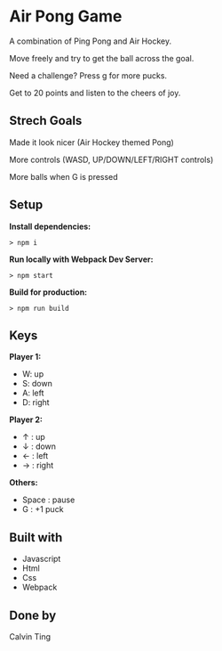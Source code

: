 # Air Pong Game

A combination of Ping Pong and Air Hockey.

Move freely and try to get the ball across the goal.

Need a challenge? Press g for more pucks.

Get to 20 points and listen to the cheers of joy. 

## Strech Goals

Made it look nicer (Air Hockey themed Pong)

More controls (WASD, UP/DOWN/LEFT/RIGHT controls)

More balls when G is pressed


## Setup

**Install dependencies:**

`> npm i`

**Run locally with Webpack Dev Server:**

`> npm start`

**Build for production:**

`> npm run build`

## Keys

**Player 1:**
* W: up
* S: down
* A: left
* D: right


**Player 2:**
* ↑ : up
* ↓ : down
* ← : left
* → : right

**Others:**
* Space : pause
* G : +1 puck

## Built with

* Javascript
* Html
* Css
* Webpack

## Done by

Calvin Ting
